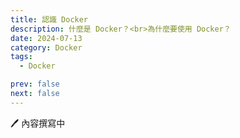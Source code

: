 ```yaml
---
title: 認識 Docker
description: 什麼是 Docker？<br>為什麼要使用 Docker？
date: 2024-07-13
category: Docker
tags:
  - Docker

prev: false
next: false
---
```


🖊️ 內容撰寫中
